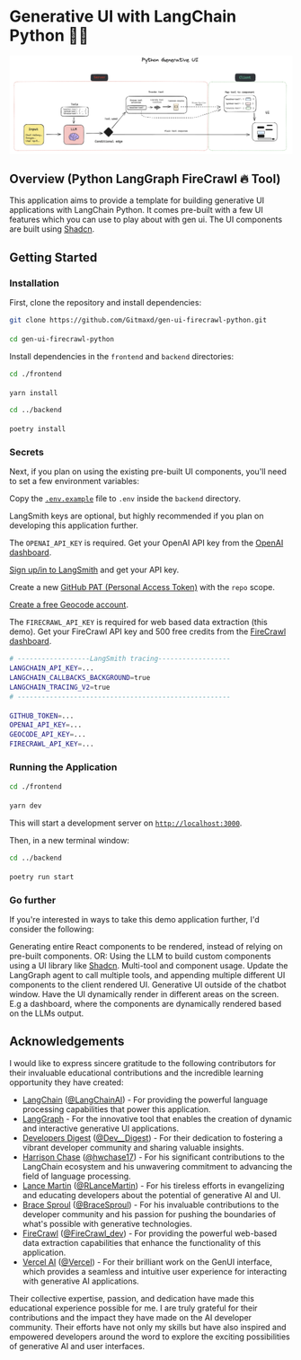 # Generative UI with LangChain Python 🦜🔗

![Generative UI with LangChain Python](./frontend/public/gen_ui_diagram.png)

## Overview (Python LangGraph FireCrawl 🔥 Tool)

This application aims to provide a template for building generative UI applications with LangChain Python.
It comes pre-built with a few UI features which you can use to play about with gen ui. The UI components are built using [Shadcn](https://ui.shadcn.com/).

## Getting Started

### Installation

First, clone the repository and install dependencies:

```bash
git clone https://github.com/Gitmaxd/gen-ui-firecrawl-python.git

cd gen-ui-firecrawl-python
```

Install dependencies in the `frontend` and `backend` directories:

```bash
cd ./frontend

yarn install
```

```bash
cd ../backend

poetry install
```

### Secrets

Next, if you plan on using the existing pre-built UI components, you'll need to set a few environment variables:

Copy the [`.env.example`](./backend/.env.example) file to `.env` inside the `backend` directory.

LangSmith keys are optional, but highly recommended if you plan on developing this application further.

The `OPENAI_API_KEY` is required. Get your OpenAI API key from the [OpenAI dashboard](https://platform.openai.com/login?launch).

[Sign up/in to LangSmith](https://smith.langchain.com/) and get your API key.

Create a new [GitHub PAT (Personal Access Token)](https://github.com/settings/tokens/new) with the `repo` scope.

[Create a free Geocode account](https://geocode.xyz/api).

The `FIRECRAWL_API_KEY` is required for web based data extraction (this demo). Get your FireCrawl API key and 500 free credits from the [FireCrawl dashboard](https://www.firecrawl.dev/account).
```bash
# ------------------LangSmith tracing------------------
LANGCHAIN_API_KEY=...
LANGCHAIN_CALLBACKS_BACKGROUND=true
LANGCHAIN_TRACING_V2=true
# -----------------------------------------------------

GITHUB_TOKEN=...
OPENAI_API_KEY=...
GEOCODE_API_KEY=...
FIRECRAWL_API_KEY=...
```

### Running the Application

```bash
cd ./frontend

yarn dev
```

This will start a development server on [`http://localhost:3000`](http://localhost:3000).

Then, in a new terminal window:

```bash
cd ../backend

poetry run start
```

### Go further

If you're interested in ways to take this demo application further, I'd consider the following:

Generating entire React components to be rendered, instead of relying on pre-built components. OR: Using the LLM to build custom components using a UI library like [Shadcn](https://ui.shadcn.com/).
Multi-tool and component usage. Update the LangGraph agent to call multiple tools, and appending multiple different UI components to the client rendered UI.
Generative UI outside of the chatbot window. Have the UI dynamically render in different areas on the screen. E.g a dashboard, where the components are dynamically rendered based on the LLMs output.

## Acknowledgements

I would like to express sincere gratitude to the following contributors for their invaluable educational contributions and the incredible learning opportunity they have created:

- [LangChain](https://twitter.com/LangChainAI) ([@LangChainAI](https://twitter.com/LangChainAI)) - For providing the powerful language processing capabilities that power this application.
- [LangGraph](https://github.com/langchain-ai/langgraph) - For the innovative tool that enables the creation of dynamic and interactive generative UI applications.
- [Developers Digest](https://twitter.com/Dev__Digest) ([@Dev__Digest](https://twitter.com/Dev__Digest)) - For their dedication to fostering a vibrant developer community and sharing valuable insights.
- [Harrison Chase](https://twitter.com/hwchase17) ([@hwchase17](https://twitter.com/hwchase17)) - For his significant contributions to the LangChain ecosystem and his unwavering commitment to advancing the field of language processing.
- [Lance Martin](https://twitter.com/RLanceMartin) ([@RLanceMartin](https://twitter.com/RLanceMartin)) - For his tireless efforts in evangelizing and educating developers about the potential of generative AI and UI.
- [Brace Sproul](https://twitter.com/BraceSproul) ([@BraceSproul](https://twitter.com/BraceSproul)) - For his invaluable contributions to the developer community and his passion for pushing the boundaries of what's possible with generative technologies.
- [FireCrawl](https://twitter.com/FireCrawl_dev) ([@FireCrawl_dev](https://twitter.com/FireCrawl_dev)) - For providing the powerful web-based data extraction capabilities that enhance the functionality of this application.
- [Vercel AI](https://twitter.com/Vercel) ([@Vercel](https://twitter.com/Vercel)) - For their brilliant work on the GenUI interface, which provides a seamless and intuitive user experience for interacting with generative AI applications.

Their collective expertise, passion, and dedication have made this educational experience possible for me. I are truly grateful for their contributions and the impact they have made on the AI developer community. Their efforts have not only my skills but have also inspired and empowered developers around the word to explore the exciting possibilities of generative AI and user interfaces.